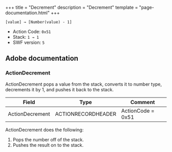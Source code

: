 +++
title = "Decrement"
description = "Decrement"
template = "page-documentation.html"
+++

```
[value] → [Number(value) - 1]
```

- Action Code: `0x51`
- Stack: `1 → 1`
- SWF version: `5`

## Adobe documentation

### ActionDecrement

ActionDecrement pops a value from the stack, converts it to number type, decrements it by 1, and pushes it
back to the stack.

| Field             | Type               | Comment                        |
|-------------------|--------------------|--------------------------------|
| ActionDecrement   | ACTIONRECORDHEADER | ActionCode = 0x51              |

ActionDecrement does the following:
1. Pops the number off of the stack.
2. Pushes the result on to the stack.
